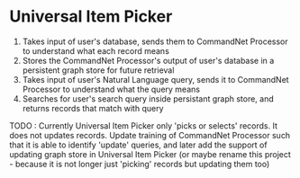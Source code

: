Universal Item Picker
====================

1. Takes input of user's database, sends them to CommandNet Processor to understand what each record means
2. Stores the CommandNet Processor's output of user's database in a persistent graph store for future retrieval
3. Takes input of user's Natural Language query, sends it to CommandNet Processor to understand what the query means
4. Searches for user's search query inside persistant graph store, and returns records that match with query

TODO : Currently Universal Item Picker only 'picks or selects' records. It does not updates records. Update training of CommandNet Processor such that it is able to identify 'update' queries, and later add the support of updating graph store in Universal Item Picker (or maybe rename this project - because it is not longer just 'picking' records but updating them too)

